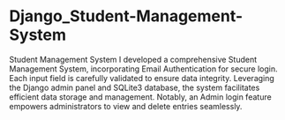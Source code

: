 # Django_Student-Management-System
Student Management System
I developed a comprehensive Student Management System, incorporating Email Authentication for secure login. Each input field is carefully validated to ensure data integrity. Leveraging the Django admin panel and SQLite3 database, the system facilitates efficient data storage and management. Notably, an Admin login feature empowers administrators to view and delete entries seamlessly.
